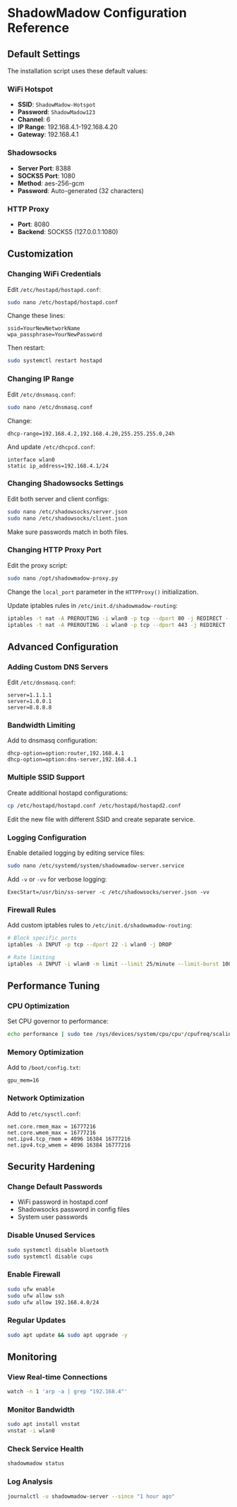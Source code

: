 # ShadowMadow Configuration Reference

## Default Settings

The installation script uses these default values:

### WiFi Hotspot
- **SSID**: `ShadowMadow-Hotspot`
- **Password**: `ShadowMadow123`
- **Channel**: 6
- **IP Range**: 192.168.4.1-192.168.4.20
- **Gateway**: 192.168.4.1

### Shadowsocks
- **Server Port**: 8388
- **SOCKS5 Port**: 1080
- **Method**: aes-256-gcm
- **Password**: Auto-generated (32 characters)

### HTTP Proxy
- **Port**: 8080
- **Backend**: SOCKS5 (127.0.0.1:1080)

## Customization

### Changing WiFi Credentials

Edit `/etc/hostapd/hostapd.conf`:
```bash
sudo nano /etc/hostapd/hostapd.conf
```

Change these lines:
```
ssid=YourNewNetworkName
wpa_passphrase=YourNewPassword
```

Then restart:
```bash
sudo systemctl restart hostapd
```

### Changing IP Range

Edit `/etc/dnsmasq.conf`:
```bash
sudo nano /etc/dnsmasq.conf
```

Change:
```
dhcp-range=192.168.4.2,192.168.4.20,255.255.255.0,24h
```

And update `/etc/dhcpcd.conf`:
```
interface wlan0
static ip_address=192.168.4.1/24
```

### Changing Shadowsocks Settings

Edit both server and client configs:
```bash
sudo nano /etc/shadowsocks/server.json
sudo nano /etc/shadowsocks/client.json
```

Make sure passwords match in both files.

### Changing HTTP Proxy Port

Edit the proxy script:
```bash
sudo nano /opt/shadowmadow-proxy.py
```

Change the `local_port` parameter in the `HTTPProxy()` initialization.

Update iptables rules in `/etc/init.d/shadowmadow-routing`:
```bash
iptables -t nat -A PREROUTING -i wlan0 -p tcp --dport 80 -j REDIRECT --to-port NEW_PORT
iptables -t nat -A PREROUTING -i wlan0 -p tcp --dport 443 -j REDIRECT --to-port NEW_PORT
```

## Advanced Configuration

### Adding Custom DNS Servers

Edit `/etc/dnsmasq.conf`:
```
server=1.1.1.1
server=1.0.0.1
server=8.8.8.8
```

### Bandwidth Limiting

Add to dnsmasq configuration:
```
dhcp-option=option:router,192.168.4.1
dhcp-option=option:dns-server,192.168.4.1
```

### Multiple SSID Support

Create additional hostapd configurations:
```bash
cp /etc/hostapd/hostapd.conf /etc/hostapd/hostapd2.conf
```

Edit the new file with different SSID and create separate service.

### Logging Configuration

Enable detailed logging by editing service files:
```bash
sudo nano /etc/systemd/system/shadowmadow-server.service
```

Add `-v` or `-vv` for verbose logging:
```
ExecStart=/usr/bin/ss-server -c /etc/shadowsocks/server.json -vv
```

### Firewall Rules

Add custom iptables rules to `/etc/init.d/shadowmadow-routing`:
```bash
# Block specific ports
iptables -A INPUT -p tcp --dport 22 -i wlan0 -j DROP

# Rate limiting
iptables -A INPUT -i wlan0 -m limit --limit 25/minute --limit-burst 100 -j ACCEPT
```

## Performance Tuning

### CPU Optimization
Set CPU governor to performance:
```bash
echo performance | sudo tee /sys/devices/system/cpu/cpu*/cpufreq/scaling_governor
```

### Memory Optimization
Add to `/boot/config.txt`:
```
gpu_mem=16
```

### Network Optimization
Add to `/etc/sysctl.conf`:
```
net.core.rmem_max = 16777216
net.core.wmem_max = 16777216
net.ipv4.tcp_rmem = 4096 16384 16777216
net.ipv4.tcp_wmem = 4096 16384 16777216
```

## Security Hardening

### Change Default Passwords
- WiFi password in hostapd.conf
- Shadowsocks password in config files
- System user passwords

### Disable Unused Services
```bash
sudo systemctl disable bluetooth
sudo systemctl disable cups
```

### Enable Firewall
```bash
sudo ufw enable
sudo ufw allow ssh
sudo ufw allow 192.168.4.0/24
```

### Regular Updates
```bash
sudo apt update && sudo apt upgrade -y
```

## Monitoring

### View Real-time Connections
```bash
watch -n 1 'arp -a | grep "192.168.4"'
```

### Monitor Bandwidth
```bash
sudo apt install vnstat
vnstat -i wlan0
```

### Check Service Health
```bash
shadowmadow status
```

### Log Analysis
```bash
journalctl -u shadowmadow-server --since "1 hour ago"
```
